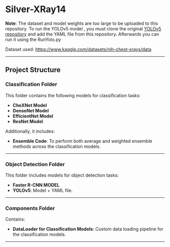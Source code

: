 # Silver-XRay14

**Note**: The dataset and model weights are too large to be uploaded to this repository. To run the YOLOv5 model , you must clone the original [YOLOv5 repository](https://github.com/ultralytics/yolov5) and add the YAML file from this repository. Afterwards you can run it using the RunYolo.py

Dataset used: https://www.kaggle.com/datasets/nih-chest-xrays/data

---

## **Project Structure**

### **Classification Folder**
This folder contains the following models for classification tasks:
- **CheXNet Model**
- **DenseNet Model**
- **EfficientNet Model**
- **ResNet Model**

Additionally, it includes:
- **Ensemble Code**: To perform both average and weighted ensemble methods across the classification models.

---

### **Object Detection Folder**
This folder includes models for object detection tasks:
- **Faster R-CNN MODEL**
- **YOLOv5**: Model + YAML file.

---

### **Components Folder**
Contains:
- **DataLoader for Classification Models**: Custom data loading pipeline for the classification models.
---
